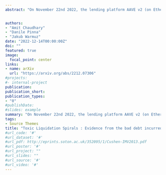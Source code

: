 ```yaml
---
abstract: "On November 22nd 2022, the lending platform AAVE v2 (on Ethereum) incurred bad debt resulting from a major liquidation event involving a single user who had borrowed close to $40M of CRV tokens using USDC as collateral. This incident has prompted the Aave community to consider changes to its liquidation threshold, and limitations on the number of illiquid coins that can be borrowed on the platform. In this paper, we argue that the bad debt incurred by AAVE was not due to excess volatility in CRV/USDC price activity on that day, but rather a fundamental flaw in the liquidation logic which triggered a toxic liquidation spiral on the platform. We note that this flaw, which is shared by a number of major DeFi lending markets, can be easily overcome with simple changes to the incentives driving liquidations. We claim that halting all liquidations once a user's loan-to-value (LTV) ratio surpasses a certain threshold value can prevent future toxic liquidation spirals and offer substantial improvement in the bad debt that a lending market can expect to incur. Furthermore, we strongly argue that protocols should enact dynamic liquidation incentives and closing factor policies moving forward for optimal management of protocol risk."

 
authors:
- "Amit Chaudhary"
- "Danile Pinna"
- "Jakub Warmuz"
date: "2022-12-14T00:00:00Z"
doi: ""
featured: true
image:
  focal_point: center
links:
- name: arXiv
  url: "https://arxiv.org/abs/2212.07306"
#projects:
#- internal-project
publication: 
publication_short:
publication_types:
- "0"
#publishDate: 
#slides: example
summary: "On November 22nd 2022, the lending platform AAVE v2 (on Ethereum) incurred bad debt resulting from a major liquidation event involving a single user who had borrowed close to $40M of CRV tokens using USDC as collateral. This incident has prompted the Aave community to consider changes to its liquidation threshold, and limitations on the number of illiquid coins that can be borrowed on the platform. In this paper, we argue that the bad debt incurred by AAVE was not due to excess volatility in CRV/USDC price activity on that day, but rather a fundamental flaw in the liquidation logic which triggered a toxic liquidation spiral on the platform. We note that this flaw, which is shared by a number of major DeFi lending markets, can be easily overcome with simple changes to the incentives driving liquidations. We claim that halting all liquidations once a user's loan-to-value (LTV) ratio surpasses a certain threshold value can prevent future toxic liquidation spirals and offer substantial improvement in the bad debt that a lending market can expect to incur. Furthermore, we strongly argue that protocols should enact dynamic liquidation incentives and closing factor policies moving forward for optimal management of protocol risk."
tags:
- Source Themes
title: "Toxic Liquidation Spirals : Evidence from the bad debt incurred by AAVE"
#url_code: '#'
#url_dataset: '#'
#url_pdf: http://eprints.soton.ac.uk/352095/1/Cushen-IMV2013.pdf
#url_poster: '#'
#url_project: ""
#url_slides: ""
#url_source: '#'
#url_video: '#'
---
```


